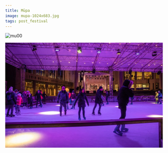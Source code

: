 ```yaml
---
title: Müpa
image: mupa-1024x683.jpg
tags: post_festival
---
```

![mu00](mupa-1024x683.jpg "mu00")

![mu01](müpa1-1024x683.jpg "mu01")